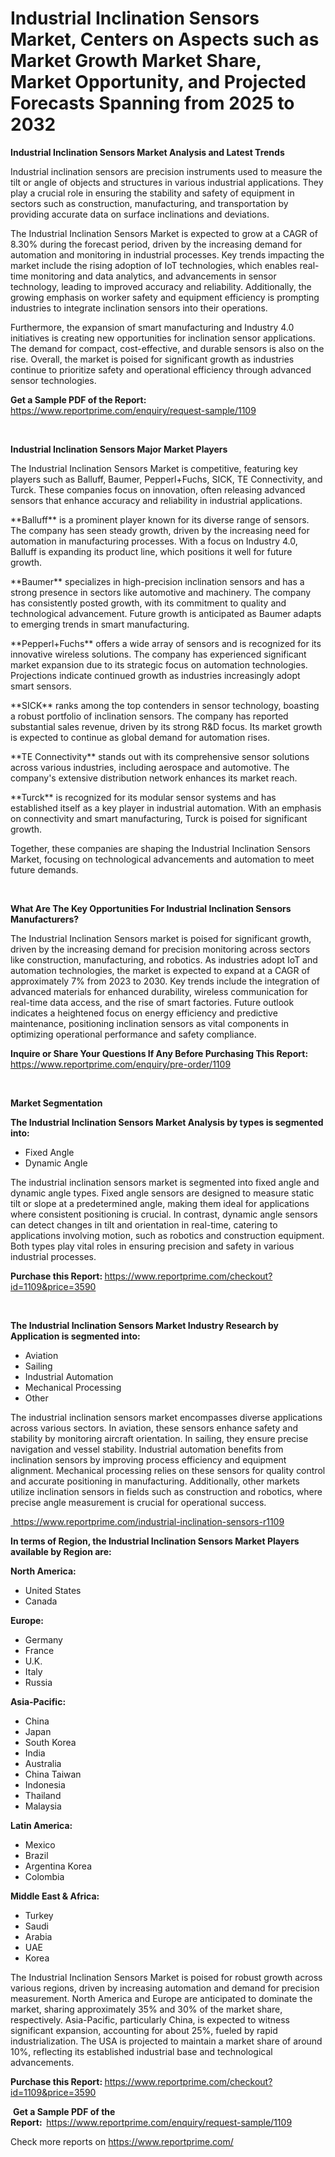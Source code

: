 <p><h1>Industrial Inclination Sensors Market, Centers on Aspects such as Market Growth Market Share, Market Opportunity, and Projected Forecasts Spanning from 2025 to 2032</h1></p><p><strong>Industrial Inclination Sensors Market Analysis and Latest Trends</strong></p>
<p><p>Industrial inclination sensors are precision instruments used to measure the tilt or angle of objects and structures in various industrial applications. They play a crucial role in ensuring the stability and safety of equipment in sectors such as construction, manufacturing, and transportation by providing accurate data on surface inclinations and deviations.</p><p>The Industrial Inclination Sensors Market is expected to grow at a CAGR of 8.30% during the forecast period, driven by the increasing demand for automation and monitoring in industrial processes. Key trends impacting the market include the rising adoption of IoT technologies, which enables real-time monitoring and data analytics, and advancements in sensor technology, leading to improved accuracy and reliability. Additionally, the growing emphasis on worker safety and equipment efficiency is prompting industries to integrate inclination sensors into their operations.</p><p>Furthermore, the expansion of smart manufacturing and Industry 4.0 initiatives is creating new opportunities for inclination sensor applications. The demand for compact, cost-effective, and durable sensors is also on the rise. Overall, the market is poised for significant growth as industries continue to prioritize safety and operational efficiency through advanced sensor technologies.</p></p>
<p><strong>Get a Sample PDF of the Report:&nbsp;</strong> <a href="https://www.reportprime.com/enquiry/request-sample/1109?utm_campaign=3347&utm_medium=2&utm_source=Github&utm_content=ia&utm_term=18032025&utm_id=industrial-inclination-sensors">https://www.reportprime.com/enquiry/request-sample/1109</a></p>
<p>&nbsp;</p>
<p><strong>Industrial Inclination Sensors Major Market Players</strong></p>
<p><p>The Industrial Inclination Sensors Market is competitive, featuring key players such as Balluff, Baumer, Pepperl+Fuchs, SICK, TE Connectivity, and Turck. These companies focus on innovation, often releasing advanced sensors that enhance accuracy and reliability in industrial applications.</p><p>**Balluff** is a prominent player known for its diverse range of sensors. The company has seen steady growth, driven by the increasing need for automation in manufacturing processes. With a focus on Industry 4.0, Balluff is expanding its product line, which positions it well for future growth.</p><p>**Baumer** specializes in high-precision inclination sensors and has a strong presence in sectors like automotive and machinery. The company has consistently posted growth, with its commitment to quality and technological advancement. Future growth is anticipated as Baumer adapts to emerging trends in smart manufacturing.</p><p>**Pepperl+Fuchs** offers a wide array of sensors and is recognized for its innovative wireless solutions. The company has experienced significant market expansion due to its strategic focus on automation technologies. Projections indicate continued growth as industries increasingly adopt smart sensors.</p><p>**SICK** ranks among the top contenders in sensor technology, boasting a robust portfolio of inclination sensors. The company has reported substantial sales revenue, driven by its strong R&D focus. Its market growth is expected to continue as global demand for automation rises.</p><p>**TE Connectivity** stands out with its comprehensive sensor solutions across various industries, including aerospace and automotive. The company's extensive distribution network enhances its market reach.</p><p>**Turck** is recognized for its modular sensor systems and has established itself as a key player in industrial automation. With an emphasis on connectivity and smart manufacturing, Turck is poised for significant growth.</p><p>Together, these companies are shaping the Industrial Inclination Sensors Market, focusing on technological advancements and automation to meet future demands.</p></p>
<p>&nbsp;</p>
<p><strong>What Are The Key Opportunities For Industrial Inclination Sensors Manufacturers?</strong></p>
<p><p>The Industrial Inclination Sensors market is poised for significant growth, driven by the increasing demand for precision monitoring across sectors like construction, manufacturing, and robotics. As industries adopt IoT and automation technologies, the market is expected to expand at a CAGR of approximately 7% from 2023 to 2030. Key trends include the integration of advanced materials for enhanced durability, wireless communication for real-time data access, and the rise of smart factories. Future outlook indicates a heightened focus on energy efficiency and predictive maintenance, positioning inclination sensors as vital components in optimizing operational performance and safety compliance.</p></p>
<p><strong>Inquire or Share Your Questions If Any Before Purchasing This Report:</strong> <a href="https://www.reportprime.com/enquiry/pre-order/1109?utm_campaign=3347&utm_medium=2&utm_source=Github&utm_content=ia&utm_term=18032025&utm_id=industrial-inclination-sensors">https://www.reportprime.com/enquiry/pre-order/1109</a></p>
<p>&nbsp;</p>
<p><strong>Market Segmentation</strong></p>
<p><strong>The Industrial Inclination Sensors Market Analysis by types is segmented into:</strong></p>
<p><ul><li>Fixed Angle</li><li>Dynamic Angle</li></ul></p>
<p><p>The industrial inclination sensors market is segmented into fixed angle and dynamic angle types. Fixed angle sensors are designed to measure static tilt or slope at a predetermined angle, making them ideal for applications where consistent positioning is crucial. In contrast, dynamic angle sensors can detect changes in tilt and orientation in real-time, catering to applications involving motion, such as robotics and construction equipment. Both types play vital roles in ensuring precision and safety in various industrial processes.</p></p>
<p><strong>Purchase this Report:&nbsp;</strong><a href="https://www.reportprime.com/checkout?id=1109&price=3590&utm_campaign=3347&utm_medium=2&utm_source=Github&utm_content=ia&utm_term=18032025&utm_id=industrial-inclination-sensors">https://www.reportprime.com/checkout?id=1109&price=3590</a></p>
<p>&nbsp;</p>
<p><strong>The Industrial Inclination Sensors Market Industry Research by Application is segmented into:</strong></p>
<p><ul><li>Aviation</li><li>Sailing</li><li>Industrial Automation</li><li>Mechanical Processing</li><li>Other</li></ul></p>
<p><p>The industrial inclination sensors market encompasses diverse applications across various sectors. In aviation, these sensors enhance safety and stability by monitoring aircraft orientation. In sailing, they ensure precise navigation and vessel stability. Industrial automation benefits from inclination sensors by improving process efficiency and equipment alignment. Mechanical processing relies on these sensors for quality control and accurate positioning in manufacturing. Additionally, other markets utilize inclination sensors in fields such as construction and robotics, where precise angle measurement is crucial for operational success.</p></p>
<p><a href="https://www.reportprime.com/industrial-inclination-sensors-r1109?utm_campaign=3347&utm_medium=2&utm_source=Github&utm_content=ia&utm_term=18032025&utm_id=industrial-inclination-sensors">&nbsp;https://www.reportprime.com/industrial-inclination-sensors-r1109</a></p>
<p><strong>In terms of Region, the Industrial Inclination Sensors Market Players available by Region are:</strong></p>
<p>
    <p> <strong> North America: </strong>
        <ul>
            <li>United States</li>
            <li>Canada</li>
        </ul>
        </p> 
    <p> <strong> Europe: </strong>
        <ul>
            <li>Germany</li>
            <li>France</li>
            <li>U.K.</li>
            <li>Italy</li>
            <li>Russia</li>
        </ul>
        </p> 
    <p> <strong> Asia-Pacific: </strong>
        <ul>
            <li>China</li>
            <li>Japan</li>
            <li>South Korea</li>
            <li>India</li>
            <li>Australia</li>
            <li>China Taiwan</li>
            <li>Indonesia</li>
            <li>Thailand</li>
            <li>Malaysia</li>
        </ul>
        </p> 
    <p> <strong> Latin America: </strong>
        <ul>
            <li>Mexico</li>
            <li>Brazil</li>
            <li>Argentina Korea</li>
            <li>Colombia</li>
        </ul>
        </p> 
    <p> <strong> Middle East & Africa: </strong>
        <ul>
            <li>Turkey</li>
            <li>Saudi</li>
            <li>Arabia</li>
            <li>UAE</li>
            <li>Korea</li>
        </ul>
    </p>
    </p>
<p><p>The Industrial Inclination Sensors Market is poised for robust growth across various regions, driven by increasing automation and demand for precision measurement. North America and Europe are anticipated to dominate the market, sharing approximately 35% and 30% of the market share, respectively. Asia-Pacific, particularly China, is expected to witness significant expansion, accounting for about 25%, fueled by rapid industrialization. The USA is projected to maintain a market share of around 10%, reflecting its established industrial base and technological advancements.</p></p>
<p><strong>Purchase this Report: </strong><a href="https://www.reportprime.com/checkout?id=1109&price=3590&utm_campaign=3347&utm_medium=2&utm_source=Github&utm_content=ia&utm_term=18032025&utm_id=industrial-inclination-sensors">https://www.reportprime.com/checkout?id=1109&price=3590</a></p>
<p>&nbsp;<strong>Get a Sample PDF of the Report:&nbsp;&nbsp;</strong><a href="https://www.reportprime.com/enquiry/request-sample/1109?utm_campaign=3347&utm_medium=2&utm_source=Github&utm_content=ia&utm_term=18032025&utm_id=industrial-inclination-sensors">https://www.reportprime.com/enquiry/request-sample/1109</a></p>
<p><strong></strong></p>
<p>Check more reports on <a href="https://www.reportprime.com/?utm_campaign=3347&utm_medium=2&utm_source=Github&utm_content=ia&utm_term=18032025&utm_id=industrial-inclination-sensors">https://www.reportprime.com/</a></p>